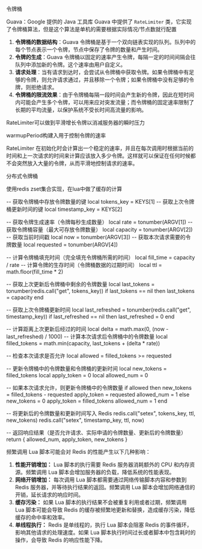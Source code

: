 令牌桶



Guava：Google 提供的 Java 工具库 Guava 中提供了 `RateLimiter` 类，它实现了令牌桶算法，但是这个算法是单机的需要根据实际情况/节点数就行配置



1. **令牌桶的数据结构**：Guava 令牌桶是基于一个双向链表实现的队列。队列中的每个节点表示一个令牌，节点中保存了令牌的数量和产生时间。
2. **令牌的生成**：Guava 令牌桶以固定的速率产生令牌，每隔一定的时间间隔会往队列中添加新的令牌。这个速率由用户自定义。
3. **请求处理**：当有请求到达时，会尝试从令牌桶中获取令牌。如果令牌桶中有足够的令牌，则允许请求通过，并且移除一个令牌；如果令牌桶中没有足够的令牌，则拒绝请求。
4. **令牌桶的限流效果**：由于令牌桶每隔一段时间会产生新的令牌，因此在短时间内可能会产生多个令牌，可以用来应对突发流量；而令牌桶的固定速率限制了长期的平均流量，以保护系统不受长时间高流量的影响。

RateLimiter可以做到平滑增长令牌以消减服务器的瞬时压力

warmupPeriod构建入用于控制令牌的速率



RateLimiter 在初始化时会计算出一个稳定的速率，并且在每次调用时根据当前的时间和上一次请求的时间来计算应该放入多少令牌。这样就可以保证在任何时候都不会突然放入大量的令牌，从而平滑地控制请求的速率。







分布式令牌桶



使用redis zset集合实现，在lua中做了缓存的计算



-- 获取令牌桶中存放令牌数量的键
local tokens_key = KEYS[1]
-- 获取上次令牌桶更新时间的键
local timestamp_key = KEYS[2]

-- 获取令牌生成速率（令牌每秒生成数量）
local rate = tonumber(ARGV[1])
-- 获取令牌桶容量（最大可存放令牌数量）
local capacity = tonumber(ARGV[2])
-- 获取当前时间戳
local now = tonumber(ARGV[3])
-- 获取本次请求需要的令牌数量
local requested = tonumber(ARGV[4])

-- 计算令牌桶填充时间（完全填充令牌桶所需的时间）
local fill_time = capacity / rate
-- 计算令牌的生存时间（令牌桶数据的过期时间）
local ttl = math.floor(fill_time * 2)

-- 获取上次更新后令牌桶中剩余的令牌数量
local last_tokens = tonumber(redis.call("get", tokens_key))
if last_tokens == nil then
  last_tokens = capacity
end

-- 获取上次令牌桶更新时间
local last_refreshed = tonumber(redis.call("get", timestamp_key))
if last_refreshed == nil then
  last_refreshed = 0
end

-- 计算距离上次更新后经过的时间
local delta = math.max(0, (now - last_refreshed) / 1000)
-- 计算本次请求后令牌桶中的令牌数量
local filled_tokens = math.min(capacity, last_tokens + (delta * rate))

-- 检查本次请求是否允许
local allowed = filled_tokens >= requested

-- 更新令牌桶中的令牌数量和令牌桶的更新时间
local new_tokens = filled_tokens
local apply_token = 0
local allowed_num = 0

-- 如果本次请求允许，则更新令牌桶中的令牌数量
if allowed then
  new_tokens = filled_tokens - requested
  apply_token = requested
  allowed_num = 1
else
  new_tokens = 0
  apply_token = filled_tokens
  allowed_num = 1
end

-- 将更新后的令牌数量和更新时间写入 Redis
redis.call("setex", tokens_key, ttl, new_tokens)
redis.call("setex", timestamp_key, ttl, now)

-- 返回响应结果（是否允许请求、实际申请的令牌数量、更新后的令牌数量）
return { allowed_num, apply_token, new_tokens }







频繁调用 Lua 脚本可能会对 Redis 的性能产生以下几种影响：

1. **性能开销增加：** Lua 脚本的执行需要 Redis 服务器消耗额外的 CPU 和内存资源。频繁调用 Lua 脚本会增加服务器的负载，降低系统的性能表现。
2. **网络开销增加：** 每次调用 Lua 脚本都需要通过网络传输脚本内容和参数到 Redis 服务器，并等待执行结果的返回。频繁调用 Lua 脚本会增加网络通信的开销，延长请求的响应时间。
3. **缓存污染：** 如果 Lua 脚本的执行结果不会被重复利用或者过期，频繁调用 Lua 脚本可能会导致 Redis 的缓存被频繁地更新和替换，造成缓存污染，降低缓存的命中率和效率。
4. **单线程执行：** Redis 是单线程的，执行 Lua 脚本会阻塞 Redis 的事件循环，影响其他请求的处理速度。如果 Lua 脚本执行时间过长或者脚本中包含耗时的操作，会导致 Redis 的响应性能下降。




